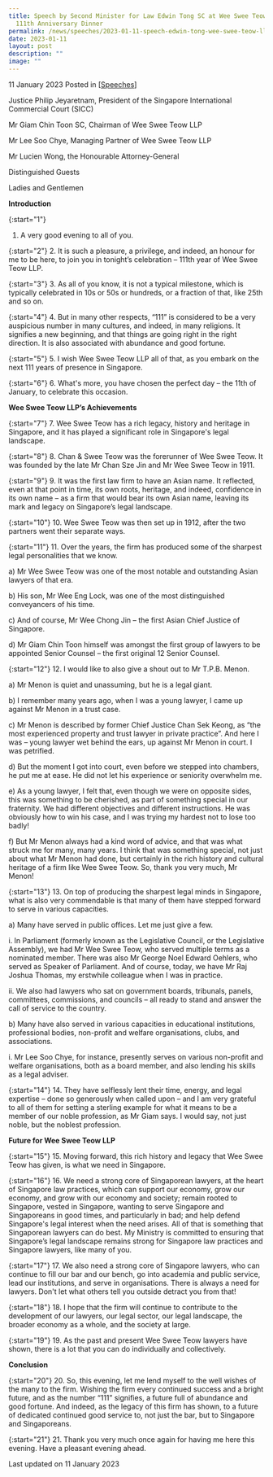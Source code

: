 ```yaml
---
title: Speech by Second Minister for Law Edwin Tong SC at Wee Swee Teow LLP's
  111th Anniversary Dinner
permalink: /news/speeches/2023-01-11-speech-edwin-tong-wee-swee-teow-llp-111th-anniversary-dinner/
date: 2023-01-11
layout: post
description: ""
image: ""
---
```

11 January 2023 Posted in [[Speeches](/news/speeches)]

Justice Philip Jeyaretnam, President of the Singapore International Commercial Court (SICC)

Mr Giam Chin Toon SC, Chairman of Wee Swee Teow LLP

Mr Lee Soo Chye, Managing Partner of Wee Swee Teow LLP

Mr Lucien Wong, the Honourable Attorney-General

Distinguished Guests

Ladies and Gentlemen

**Introduction**

{:start="1"}
1.	A very good evening to all of you.

{:start="2"}
2.	It is such a pleasure, a privilege, and indeed, an honour for me to be here, to join you in tonight’s celebration – 111th year of Wee Swee Teow LLP.

{:start="3"}
3.	As all of you know, it is not a typical milestone, which is typically celebrated in 10s or 50s or hundreds, or a fraction of that, like 25th and so on.

{:start="4"}
4.	But in many other respects, “111” is considered to be a very auspicious number in many cultures, and indeed, in many religions. It signifies a new beginning, and that things are going right in the right direction. It is also associated with abundance and good fortune.

{:start="5"}
5.	I wish Wee Swee Teow LLP all of that, as you embark on the next 111 years of presence in Singapore.

{:start="6"}
6.	What's more, you have chosen the perfect day – the 11th of January, to celebrate this occasion.

**Wee Swee Teow LLP’s Achievements**

{:start="7"}
7.	Wee Swee Teow has a rich legacy, history and heritage in Singapore, and it has played a significant role in Singapore's legal landscape.

{:start="8"}
8.	Chan & Swee Teow was the forerunner of Wee Swee Teow. It was founded by the late Mr Chan Sze Jin and Mr Wee Swee Teow in 1911.

{:start="9"}
9.	It was the first law firm to have an Asian name. It reflected, even at that point in time, its own roots, heritage, and indeed, confidence in its own name – as a firm that would bear its own Asian name, leaving its mark and legacy on Singapore’s legal landscape.

{:start="10"}
10.	Wee Swee Teow was then set up in 1912, after the two partners went their separate ways.

{:start="11"}
11.	Over the years, the firm has produced some of the sharpest legal personalities that we know. 

   a)	Mr Wee Swee Teow was one of the most notable and outstanding Asian lawyers of that era. 

   b)	His son, Mr Wee Eng Lock, was one of the most distinguished conveyancers of his time. 

   c)	And of course, Mr Wee Chong Jin – the first Asian Chief Justice of Singapore. 

   d)	Mr Giam Chin Toon himself was amongst the first group of lawyers to be appointed Senior Counsel – the first original 12 Senior Counsel.

{:start="12"}
12.	I would like to also give a shout out to Mr T.P.B. Menon. 

   a)	Mr Menon is quiet and unassuming, but he is a legal giant. 

   b)	I remember many years ago, when I was a young lawyer, I came up against Mr Menon in a trust case. 

   c)	Mr Menon is described by former Chief Justice Chan Sek Keong, as “the most experienced property and trust lawyer in private practice”. And here I was – young lawyer wet behind the ears, up against Mr Menon in court. I was petrified. 

   d)	But the moment I got into court, even before we stepped into chambers, he put me at ease. He did not let his experience or seniority overwhelm me. 

   e)	As a young lawyer, I felt that, even though we were on opposite sides, this was something to be cherished, as part of something special in our fraternity. We had different objectives and different instructions. He was obviously how to win his case, and I was trying my hardest not to lose too badly!

   f)	But Mr Menon always had a kind word of advice, and that was what struck me for many, many years. I think that was something special, not just about what Mr Menon had done, but certainly in the rich history and cultural heritage of a firm like Wee Swee Teow. So, thank you very much, Mr Menon!

{:start="13"}
13.	On top of producing the sharpest legal minds in Singapore, what is also very commendable is that many of them have stepped forward to serve in various capacities. 

   a)	Many have served in public offices. Let me just give a few. 

i.	In Parliament (formerly known as the Legislative Council, or the Legislative Assembly), we had Mr Wee Swee Teow, who served multiple terms as a nominated member. There was also Mr George Noel Edward Oehlers, who served as Speaker of Parliament. And of course, today, we have Mr Raj Joshua Thomas, my erstwhile colleague when I was in practice.

ii.	We also had lawyers who sat on government boards, tribunals, panels, committees, commissions, and councils – all ready to stand and answer the call of service to the country. 

   b)	Many have also served in various capacities in educational institutions, professional bodies, non-profit and welfare organisations, clubs, and associations. 

i.	Mr Lee Soo Chye, for instance, presently serves on various non-profit and welfare organisations, both as a board member, and also lending his skills as a legal adviser.

{:start="14"}
14.	They have selflessly lent their time, energy, and legal expertise – done so generously when called upon – and I am very grateful to all of them for setting a sterling example for what it means to be a member of our noble profession, as Mr Giam says. I would say, not just noble, but the noblest profession.

**Future for Wee Swee Teow LLP**

{:start="15"}
15.	Moving forward, this rich history and legacy that Wee Swee Teow has given, is what we need in Singapore.

{:start="16"}
16.	We need a strong core of Singaporean lawyers, at the heart of Singapore law practices, which can support our economy, grow our economy, and grow with our economy and society; remain rooted to Singapore, vested in Singapore, wanting to serve Singapore and Singaporeans in good times, and particularly in bad; and help defend Singapore's legal interest when the need arises. All of that is something that Singaporean lawyers can do best. My Ministry is committed to ensuring that Singapore’s legal landscape remains strong for Singapore law practices and Singapore lawyers, like many of you.

{:start="17"}
17.	We also need a strong core of Singapore lawyers, who can continue to fill our bar and our bench, go into academia and public service, lead our institutions, and serve in organisations. There is always a need for lawyers. Don't let what others tell you outside detract you from that!

{:start="18"}
18.	I hope that the firm will continue to contribute to the development of our lawyers, our legal sector, our legal landscape, the broader economy as a whole, and the society at large.

{:start="19"}
19.	As the past and present Wee Swee Teow lawyers have shown, there is a lot that you can do individually and collectively.

**Conclusion**

{:start="20"}
20.	So, this evening, let me lend myself to the well wishes of the many to the firm. Wishing the firm every continued success and a bright future, and as the number “111” signifies, a future full of abundance and good fortune. And indeed, as the legacy of this firm has shown, to a future of dedicated continued good service to, not just the bar, but to Singapore and Singaporeans.

{:start="21"}
21.	Thank you very much once again for having me here this evening. Have a pleasant evening ahead.

<p class="right-side-updated">Last updated on 11 January 2023</p>
